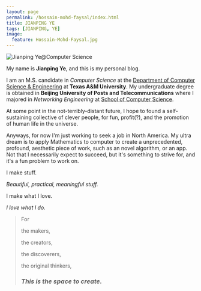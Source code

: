 ```yaml
---
layout: page
permalink: /hossain-mohd-faysal/index.html
title: JIANPING YE
tags: [JIANPING, YE]
image:
  feature: Hossain-Mohd-Faysal.jpg
---
```


  <img src="{{ site.url }}/images/jianping_self_intr.jpg" alt="Jianping Ye@Computer Science">


My name is **Jianping Ye**, and this is my personal blog.  

I am an M.S. candidate in *Computer Science* at the [Department of Computer Science & Engineering](http://engineering.tamu.edu/cse/) at **Texas A&M University**. My undergraduate degree is obtained in **Beijing University of Posts and Telecommunications** where I majored in *Networking Engineering* at [School of Computer Science](http://scs.bupt.edu.cn/cs_web/).

At some point in the not-terribly-distant future, I hope to found a self-sustaining collective of clever people, for fun, profit(?), and the promotion of human life in the universe.

Anyways, for now I'm just working to seek a job in North America. My ultra dream is to apply Mathematics to computer to create a unprecedented, profound, aesthetic piece of work, such as an novel algorithm, or an app. Not that I necessarily expect to succeed, but it's something to strive for, and it's a fun problem to work on.



I make stuff.


*Beautiful, practical, meaningful stuff.*


I make what I love.

*I love what I do.*




> For
>
> the makers,
> 
> the creators,
> 
> the discoverers,
> 
> the original thinkers,
> 
> ### *This is the space to create.* ###